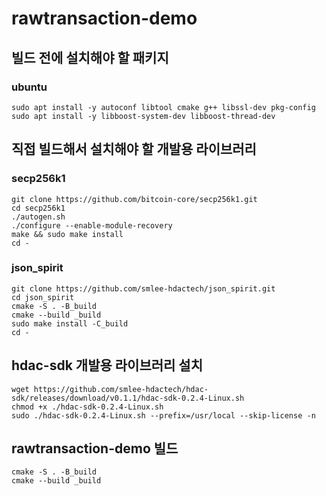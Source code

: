 # rawtransaction-demo

## 빌드 전에 설치해야 할 패키지

### ubuntu 
```
sudo apt install -y autoconf libtool cmake g++ libssl-dev pkg-config
sudo apt install -y libboost-system-dev libboost-thread-dev
```

## 직접 빌드해서 설치해야 할 개발용 라이브러리

### secp256k1
```
git clone https://github.com/bitcoin-core/secp256k1.git
cd secp256k1
./autogen.sh
./configure --enable-module-recovery
make && sudo make install
cd -
```

### json_spirit
```
git clone https://github.com/smlee-hdactech/json_spirit.git
cd json_spirit
cmake -S . -B_build
cmake --build _build
sudo make install -C_build
cd -
```

## hdac-sdk 개발용 라이브러리 설치
```
wget https://github.com/smlee-hdactech/hdac-sdk/releases/download/v0.1.1/hdac-sdk-0.2.4-Linux.sh 
chmod +x ./hdac-sdk-0.2.4-Linux.sh
sudo ./hdac-sdk-0.2.4-Linux.sh --prefix=/usr/local --skip-license -n
```

## rawtransaction-demo 빌드
```
cmake -S . -B_build
cmake --build _build
```

